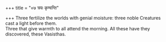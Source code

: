 +++
title = "०७ त्रयः कृण्वन्ति"

+++
Three fertilize the worlds with genial moisture: three noble Creatures cast a light before them.  
     Three that give warmth to all attend the morning. All these have they discovered, these Vasisthas.